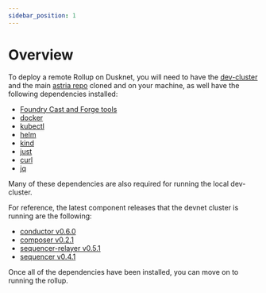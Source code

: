 ```yaml
---
sidebar_position: 1
---
```


# Overview

To deploy a remote Rollup on Dusknet, you will need to have the
[dev-cluster](https://github.com/astriaorg/dev-cluster/tree/main) and the main
[astria repo](https://github.com/astriaorg/astria) cloned and on your machine,
as well have the following dependencies installed:
- [Foundry Cast and Forge tools](https://book.getfoundry.sh/getting-started/installation)
- [docker](https://docs.docker.com/get-docker/)
- [kubectl](https://kubernetes.io/docs/tasks/tools/)
- [helm](https://helm.sh/docs/intro/install/)
- [kind](https://kind.sigs.k8s.io/docs/user/quick-start/#installation)
- [just](https://just.systems/man/en/chapter_4.html)
- [curl](https://curl.se/)
- [jq](https://jqlang.github.io/jq/)

Many of these dependencies are also required for running the local dev-cluster.

For reference, the latest component releases that the devnet cluster is running are the
following:
<!-- TODO: update these to current versions -->
- [conductor v0.6.0](https://github.com/astriaorg/astria/releases/tag/v0.6.0--conductor)
- [composer v0.2.1](https://github.com/astriaorg/astria/releases/tag/v0.2.1--composer)
- [sequencer-relayer v0.5.1](https://github.com/astriaorg/astria/releases/tag/v0.5.1--sequencer-relayer)
- [sequencer
  v0.4.1](https://github.com/astriaorg/astria/releases/tag/v0.4.1--sequencer)

Once all of the dependencies have been installed, you can move on to running the
rollup.
